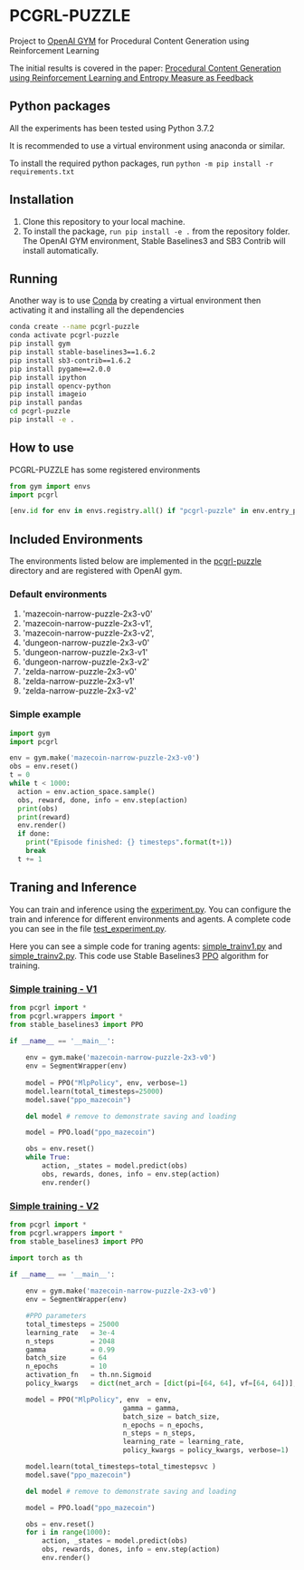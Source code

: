 # PCGRL-PUZZLE
 
 Project to [OpenAI GYM](https://gym.openai.com/) for Procedural Content Generation using Reinforcement Learning

The initial results is covered in the paper: [Procedural Content Generation using Reinforcement  Learning and Entropy Measure as Feedback](https://doi.org/10.1109/SBGAMES56371.2022.9961076)

## Python packages

All the experiments has been tested using Python 3.7.2

It is recommended to use a virtual environment using anaconda or similar.

To install the required python packages, run
`python -m pip install -r requirements.txt`

## Installation
1. Clone this repository to your local machine.
2. To install the package, `run pip install -e .` from the repository folder. The OpenAI GYM environment, Stable Baselines3 and SB3 Contrib will install automatically. 

## Running 
Another way is to use [Conda](https://www.anaconda.com/) by creating a virtual environment then activating it and installing all the dependencies
```sh
conda create --name pcgrl-puzzle
conda activate pcgrl-puzzle
pip install gym
pip install stable-baselines3==1.6.2
pip install sb3-contrib==1.6.2
pip install pygame==2.0.0 
pip install ipython
pip install opencv-python
pip install imageio
pip install pandas
cd pcgrl-puzzle
pip install -e .
```
## How to use

PCGRL-PUZZLE has some registered environments
```python
from gym import envs
import pcgrl

[env.id for env in envs.registry.all() if "pcgrl-puzzle" in env.entry_point]
```

## Included Environments

The environments listed below are implemented in the [pcgrl-puzzle](/pcgrl-puzzle) directory and are registered with OpenAI gym.

### Default environments

1. 'mazecoin-narrow-puzzle-2x3-v0' 
2. 'mazecoin-narrow-puzzle-2x3-v1', 
3. 'mazecoin-narrow-puzzle-2x3-v2',
4. 'dungeon-narrow-puzzle-2x3-v0' 
5. 'dungeon-narrow-puzzle-2x3-v1' 
6. 'dungeon-narrow-puzzle-2x3-v2' 
7. 'zelda-narrow-puzzle-2x3-v0'
8. 'zelda-narrow-puzzle-2x3-v1'
9. 'zelda-narrow-puzzle-2x3-v2'

### Simple example

```python
import gym
import pcgrl

env = gym.make('mazecoin-narrow-puzzle-2x3-v0')
obs = env.reset()
t = 0
while t < 1000:
  action = env.action_space.sample()
  obs, reward, done, info = env.step(action)
  print(obs)
  print(reward)
  env.render()  
  if done:
    print("Episode finished: {} timesteps".format(t+1))
    break
  t += 1
```

## Traning and Inference

You can train and inference using the [experiment.py](https://github.com/dutrapaulovm/pcgrl-puzzle/blob/main/pcgrl/utils/experiment.py). You can configure the train and inference for different environments and agents. A  complete code you can see in the file [test_experiment.py](https://github.com/dutrapaulovm/pcgrl-puzzle/blob/main/pcgrl/utils/test_experiment.py).

Here you can see a simple code for traning agents: [simple_trainv1.py](https://github.com/dutrapaulovm/pcgrl-puzzle/blob/main/training_scripts/simple_trainv1.py) and [simple_trainv2.py](https://github.com/dutrapaulovm/pcgrl-puzzle/blob/main/training_scripts/simple_trainv2.py). This code use Stable Baselines3 [PPO](https://stable-baselines3.readthedocs.io/en/master/modules/ppo.html) algorithm for training. 

### [Simple training - V1](https://github.com/dutrapaulovm/pcgrl-puzzle/blob/main/training_scripts/simple_trainv1.py)
```python
from pcgrl import *
from pcgrl.wrappers import *
from stable_baselines3 import PPO

if __name__ == '__main__':
    
    env = gym.make('mazecoin-narrow-puzzle-2x3-v0')
    env = SegmentWrapper(env)
    
    model = PPO("MlpPolicy", env, verbose=1)
    model.learn(total_timesteps=25000)
    model.save("ppo_mazecoin")

    del model # remove to demonstrate saving and loading

    model = PPO.load("ppo_mazecoin")

    obs = env.reset()
    while True:
        action, _states = model.predict(obs)
        obs, rewards, dones, info = env.step(action)
        env.render()
```

### [Simple training - V2](https://github.com/dutrapaulovm/pcgrl-puzzle/blob/main/training_scripts/simple_trainv2.py)
```python
from pcgrl import *
from pcgrl.wrappers import *
from stable_baselines3 import PPO

import torch as th

if __name__ == '__main__':
    
    env = gym.make('mazecoin-narrow-puzzle-2x3-v0')
    env = SegmentWrapper(env)

    #PPO parameters
    total_timesteps = 25000
    learning_rate   = 3e-4
    n_steps         = 2048
    gamma           = 0.99
    batch_size      = 64
    n_epochs        = 10
    activation_fn   = th.nn.Sigmoid
    policy_kwargs   = dict(net_arch = [dict(pi=[64, 64], vf=[64, 64])], activation_fn=activation_fn)

    model = PPO("MlpPolicy", env  = env,     
                            gamma = gamma,         
                            batch_size = batch_size,
                            n_epochs = n_epochs,   
                            n_steps = n_steps,                          
                            learning_rate = learning_rate,       
                            policy_kwargs = policy_kwargs, verbose=1)

    model.learn(total_timesteps=total_timestepsvc )
    model.save("ppo_mazecoin")

    del model # remove to demonstrate saving and loading

    model = PPO.load("ppo_mazecoin")

    obs = env.reset()
    for i in range(1000):
        action, _states = model.predict(obs)
        obs, rewards, dones, info = env.step(action)
        env.render()
```